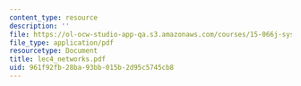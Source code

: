 ```yaml
---
content_type: resource
description: ''
file: https://ol-ocw-studio-app-qa.s3.amazonaws.com/courses/15-066j-system-optimization-and-analysis-for-manufacturing-summer-2003/961f92fb28ba93bb015b2d95c5745cb8_lec4_networks.pdf
file_type: application/pdf
resourcetype: Document
title: lec4_networks.pdf
uid: 961f92fb-28ba-93bb-015b-2d95c5745cb8
---
```

